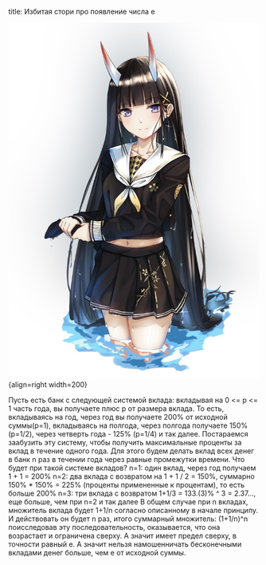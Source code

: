 title: Избитая стори про появление числа e

![](/blog/static/img/tzJOKE1yrhY.jpg){align=right width=200}

Пусть есть банк с следующей системой вклада: вкладывая на 0 <= p <= 1 часть года, вы получаете плюс p от размера вклада. То есть, вкладываясь на год, через год вы получаете 200% от исходной суммы(p=1), вкладываясь на полгода, через полгода получаете 150%(p=1/2), через четверть года - 125% (p=1/4) и так далее.
Постараемся заабузить эту систему, чтобы получить максимальные проценты за вклад в течение одного года. Для этого будем делать вклад всех денег в банк n раз в течении года через равные промежутки времени. Что будет при такой системе вкладов?
n=1: один вклад, через год получаем 1 + 1 = 200%
n=2: два вклада с возвратом на 1 + 1 / 2 = 150%, суммарно 150% * 150% = 225% (проценты примененные к процентам), то есть больше 200%
n=3: три вклада с возвратом 1+1/3 = 133.(3)% ^ 3 = 2.37..., еще больше, чем при n=2
и так далее
В общем случае при n вкладах, множитель вклада будет 1+1/n согласно описанному в начале принципу. И действовать он будет n раз, итого суммарный множитель:
(1+1/n)^n
поисследовав эту последовательность, оказывается, что она возрастает и ограничена сверху. А значит имеет предел сверху, в точности равный e. А значит нельзя намошенничать бесконечными вкладами денег больше, чем e от исходной суммы.
